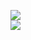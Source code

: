 [![](https://img.shields.io/badge/Made%20With-Github%20Spray-lightgrey.svg?style=for-the-badge&logo=github)](https://github.com/Annihil/github-spray#25667)  
[![](https://i.imgur.com/2DrTn0Z.gif)](https://github.com/Annihil/github-spray)
